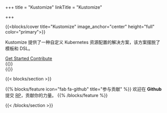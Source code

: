 +++
title = "Kustomize"
linkTitle = "Kustomize"

+++


{{<blocks/cover title="Kustomize" image_anchor="center" height="full" color="primary">}}
<div class="mx-auto">
  <p class="lead mt-5">Kustomize 提供了一种自定义 Kubernetes 资源配置的解决方案，该方案摆脱了模板和 DSL。</p>
  <a
    class="btn btn-lg btn-primary mr-3 mb-4"
    href="/kustomize/zh/installation/"
  >
    Get Started <i class="fas fa-arrow-alt-circle-right ml-2"></i>
  </a>
  <a
    class="btn btn-lg btn-secondary mr-3 mb-4"
    href="/kustomize/zh/contributing/"
  >
    Contribute <i class="fas fa-pencil-alt ml-2"></i>
  </a>
  <div class="mx-auto mt-5">
    {{<blocks/link-down color="light">}}
  </div>
</div>
{{</blocks/cover>}}

{{< blocks/section >}}

{{% blocks/feature icon="fab fa-github" title="参与贡献" %}}
欢迎在 **Github** 提交 [RP](https://github.com/kubernetes-sigs/kustomize/pulls)，贡献你的力量。
{{% /blocks/feature %}}

{{< /blocks/section >}}
